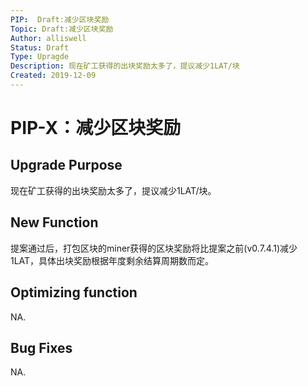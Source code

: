 ```yaml
---
PIP:  Draft:减少区块奖励
Topic: Draft:减少区块奖励
Author: alliswell
Status: Draft
Type: Upragde
Description: 现在矿工获得的出块奖励太多了，提议减少1LAT/块
Created: 2019-12-09
---
```


# PIP-X：减少区块奖励

## Upgrade Purpose

现在矿工获得的出块奖励太多了，提议减少1LAT/块。

## New Function

提案通过后，打包区块的miner获得的区块奖励将比提案之前(v0.7.4.1)减少1LAT，具体出块奖励根据年度剩余结算周期数而定。

## Optimizing function

NA.

## Bug Fixes

NA.


